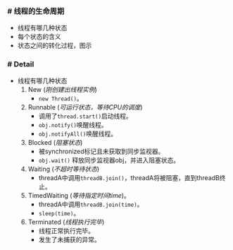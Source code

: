 ### # 线程的生命周期
* 线程有哪几种状态
* 每个状态的含义
* 状态之间的转化过程，图示


### # Detail
* 线程有哪几种状态
    1. New (*刚创建出线程实例*)
        * `new Thread()`。
    2. Runnable (*可运行状态，等待CPU的调度*)
        * 调用了`thread.start()`启动线程。
        * `obj.notify()`唤醒线程。
        * `obj.notifyAll()`唤醒线程。
    3. Blocked  (*阻塞状态*)
        * 被synchronized标记且未获取到同步监视器。
        * `obj.wait()`  释放同步监视器obj，并进入阻塞状态。
    4. Waiting  (*不超时等待状态*)
        * threadA中调用`threadB.join()`，threadA将被阻塞，直到threadB终止。
    5. TimedWaiting (*等待指定时间time*)。
        * threadA中调用`threadB.join(time)`。
        * `sleep(time)`。
    6. Terminated   (*线程执行完毕*)
        * 线程正常执行完毕。
        * 发生了未捕获的异常。



